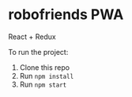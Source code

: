 # robofriends PWA
React + Redux

To run the project:

1. Clone this repo
2. Run `npm install`
3. Run `npm start`

